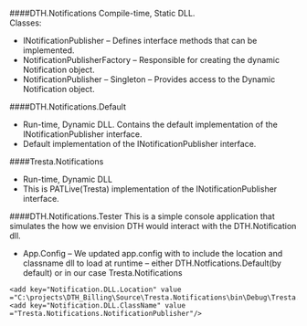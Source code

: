 ####DTH.Notifications
Compile-time, Static DLL.  
Classes:
* INotificationPublisher – Defines interface methods that can be implemented.
* NotificationPublisherFactory – Responsible for creating the dynamic Notification object.
* NotificationPublisher – Singleton – Provides access to the Dynamic Notification object.

####DTH.Notifications.Default
* Run-time, Dynamic DLL.  Contains the default implementation of the INotificationPublisher interface.  
* Default implementation of the INotificationPublisher interface.

####Tresta.Notifications
* Run-time, Dynamic DLL
* This is PATLive(Tresta) implementation of the INotificationPublisher interface.  

####DTH.Notifications.Tester
This is a simple console application that simulates the how we envision DTH would interact with the DTH.Notification dll.
* App.Config – We updated app.config with to include the location and classname dll to load at runtime – either DTH.Notfications.Default(by default) or in our case Tresta.Notifications
```
<add key="Notification.DLL.Location" value ="C:\projects\DTH_Billing\Source\Tresta.Notifications\bin\Debug\Tresta.Notifications.dll"/>
<add key="Notification.DLL.ClassName" value ="Tresta.Notifications.NotificationPublisher"/>
```
